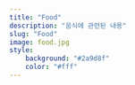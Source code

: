 ```yaml
---
title: "Food"
description: "음식에 관련된 내용"
slug: "Food"
image: food.jpg
style:
    background: "#2a9d8f"
    color: "#fff"
---
```

